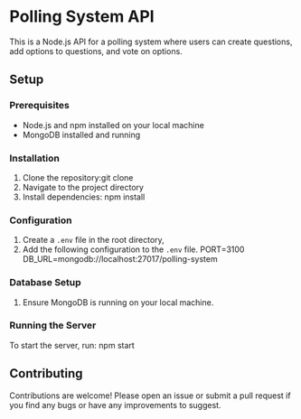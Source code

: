 # Polling System API

This is a Node.js API for a polling system where users can create questions, add options to questions, and vote on options.

## Setup

### Prerequisites

- Node.js and npm installed on your local machine
- MongoDB installed and running

### Installation

1. Clone the repository:git clone <repository-url>
2. Navigate to the project directory
3. Install dependencies: npm install

### Configuration

1. Create a `.env` file in the root directory,
2. Add the following configuration to the `.env` file.
PORT=3100
DB_URL=mongodb://localhost:27017/polling-system

### Database Setup

1. Ensure MongoDB is running on your local machine.

### Running the Server

To start the server, run: npm start

## Contributing

Contributions are welcome! Please open an issue or submit a pull request if you find any bugs or have any improvements to suggest.